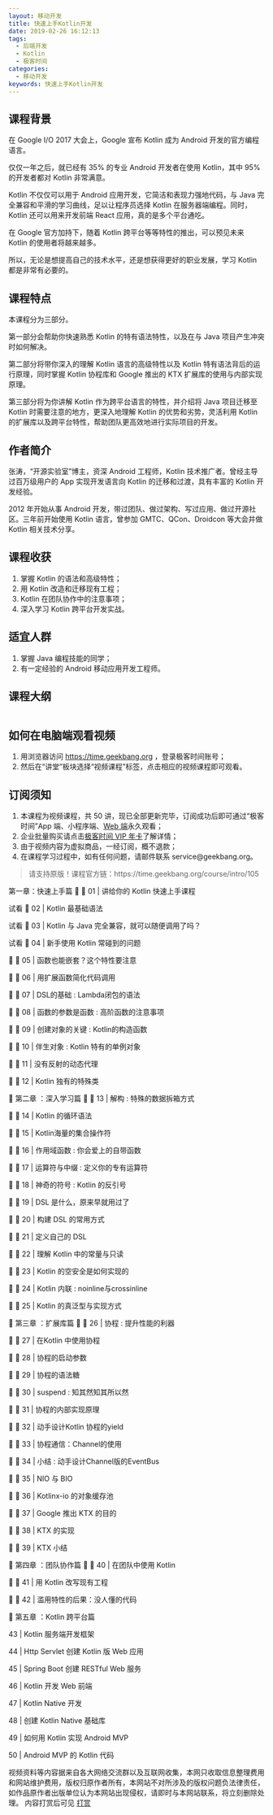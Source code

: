 ```yaml
---
layout: 移动开发
title: 快速上手Kotlin开发
date: 2019-02-26 16:12:13
tags:
  - 后端开发
  - Kotlin
  - 极客时间
categories:
  - 移动开发
keywords: 快速上手Kotlin开发
---
```

<div class="text" style=""><h2>课程背景</h2>
<p>在 Google I/O 2017 大会上，Google 宣布 Kotlin 成为 Android 开发的官方编程语言。</p>
<p>仅仅一年之后，就已经有 35% 的专业 Android 开发者在使用 Kotlin，其中 95% 的开发者都对 Kotlin 非常满意。</p>
<p>Kotlin 不仅仅可以用于 Android 应用开发，它简洁和表现力强地代码，与 Java 完全兼容和平滑的学习曲线，足以让程序员选择 Kotlin 在服务器端编程。同时，Kotlin 还可以用来开发前端 React 应用，真的是多个平台通吃。</p>
<p>在 Google 官方加持下，随着 Kotlin 跨平台等等特性的推出，可以预见未来 Kotlin 的使用者将越来越多。</p>
<p>所以，无论是想提高自己的技术水平，还是想获得更好的职业发展，学习 Kotlin 都是非常有必要的。</p>
<h2>课程特点</h2>
<p>本课程分为三部分。</p>
<p>第一部分会帮助你快速熟悉 Kotlin 的特有语法特性，以及在与 Java 项目产生冲突时如何解决。</p>
<p>第二部分将带你深入的理解 Kotlin 语言的高级特性以及 Kotlin 特有语法背后的运行原理，同时掌握 Kotlin 协程库和 Google 推出的 KTX 扩展库的使用与内部实现原理。</p>
<p>第三部分将为你讲解 Kotlin 作为跨平台语言的特性，并介绍将 Java 项目迁移至 Kotlin 时需要注意的地方，更深入地理解 Kotlin 的优势和劣势，灵活利用 Kotlin 的扩展库以及跨平台特性，帮助团队更高效地进行实际项目的开发。</p>
<h2>作者简介</h2>
<p>张涛，“开源实验室”博主，资深 Android 工程师，Kotlin 技术推广者。曾经主导过百万级用户的 App  实现开发语言向 Kotlin 的迁移和过渡，具有丰富的 Kotlin 开发经验。</p>
<p>2012 年开始从事 Android 开发，带过团队、做过架构、写过应用、做过开源社区。三年前开始使用 Kotlin 语言，曾参加 GMTC、QCon、Droidcon 等大会并做 Kotlin 相关技术分享。</p>
<!-- more -->
<h2>课程收获</h2>
<ol>
<li>掌握 Kotlin 的语法和高级特性；</li>
<li>用 Kotlin 改造和迁移现有工程；</li>
<li>Kotlin 在团队协作中的注意事项；</li>
<li>深入学习 Kotlin 跨平台开发实战。</li>
</ol>
<h2>适宜人群</h2>
<ol>
<li>掌握 Java 编程技能的同学；</li>
<li>有一定经验的 Android 移动应用开发工程师。</li>
</ol>
<h2>课程大纲</h2>
<p><img src="https://static001.geekbang.org/resource/image/a1/d8/a17e90e5eec05569d16dfefb57b8a6d8.jpg" alt=""></p>
<h2>如何在电脑端观看视频</h2>
<ol>
<li>用浏览器访问  <a href="https://time.geekbang.org">https://time.geekbang.org</a> ，登录极客时间账号；</li>
<li>然后在“讲堂”板块选择“视频课程”标签，点击相应的视频课程即可观看。</li>
</ol>
<h2 class="js-audit">订阅须知</h2>
<ol class="js-audit">
<li> 本课程为视频课程，共 50 讲，现已全部更新完毕，订阅成功后即可通过“极客时间”App 端、小程序端、<a href="https://time.geekbang.org/paid-content">Web 端</a>永久观看；</li>
<li>企业批量购买请点击<a href="https://time.geekbang.org/column/article/11958?utm_source=app&amp;utm_medium=column&amp;utm_campaign=businessaccount&amp;utm_content=textlink">极客时间 VIP 年卡</a>了解详情；</li>
<li>由于视频内容为虚拟商品，一经订阅，概不退款；</li>
<li>在课程学习过程中，如有任何问题，请邮件联系 service@geekbang.org。</li>
</ol></div>

<blockquote class="blockquote-center">
请支持原版！课程官方链：https://time.geekbang.org/course/intro/105
</blockquote>
第一章：快速上手篇


01 | 讲给你的 Kotlin 快速上手课程

试看

02 | Kotlin 最基础语法

试看

03 | Kotlin 与 Java 完全兼容，就可以随便调用了吗？

试看

04 | 新手使用 Kotlin 常碰到的问题



05 | 函数也能嵌套？这个特性要注意



06 | 用扩展函数简化代码调用



07 | DSL的基础 : Lambda闭包的语法



08 | 函数的参数是函数 : 高阶函数的注意事项



09 | 创建对象的关键 : Kotlin的构造函数



10 | 伴生对象 : Kotlin 特有的单例对象



11 | 没有反射的动态代理



12 | Kotlin 独有的特殊类


第二章 ：深入学习篇


13 | 解构 : 特殊的数据拆箱方式



14 | Kotlin 的循环语法



15 | Kotlin海量的集合操作符



16 | 作用域函数 : 你会爱上的自带函数



17 | 运算符与中缀 : 定义你的专有运算符



18 | 神奇的符号 : Kotlin 的反引号



19 | DSL 是什么，原来早就用过了



20 | 构建 DSL 的常用方式



21 | 定义自己的 DSL



22 | 理解 Kotlin 中的常量与只读



23 | Kotlin 的空安全是如何实现的



24 | Kotlin 内联 : noinline与crossinline



25 | Kotlin 的真泛型与实现方式


第三章 ：扩展库篇


26 | 协程 : 提升性能的利器



27 | 在Kotlin 中使用协程



28 | 协程的启动参数



29 | 协程的语法糖



30 | suspend : 知其然知其所以然



31 | 协程的内部实现原理



32 | 动手设计Kotlin 协程的yield



33 | 协程通信：Channel的使用



34 | 小结 : 动手设计Channel版的EventBus



35 | NIO 与 BIO



36 | Kotlinx-io 的对象缓存池



37 | Google 推出 KTX 的目的



38 | KTX 的实现



39 | KTX 小结


第四章 ：团队协作篇


40 | 在团队中使用 Kotlin



41 | 用 Kotlin 改写现有工程



42 | 滥用特性的后果：没人懂的代码


第五章 ：Kotlin 跨平台篇

43 | Kotlin 服务端开发框架


44 | Http Servlet 创建 Kotlin 版 Web 应用


45 | Spring Boot 创建 RESTful Web 服务


46 | Kotlin 开发 Web 前端


47 | Kotlin Native 开发


48 | 创建 Kotlin Native 基础库


49 | 如何用 Kotlin 实现 Android MVP


50 | Android MVP 的 Kotlin 代码


<div class="post-copyright">
    <div class="post-copyright__author">
      <span class="post-copyright-meta">视频资料等内容据来自各大网络交流群以及互联网收集，本网只收取信息整理费用和网站维护费用，版权归原作者所有，本网站不对所涉及的版权问题负法律责任，如作品原作者出版单位认为本网站出现侵权，请即时与本网站联系，将立刻删除处理。 内容打赏后可见</span>
      <span class="post-copyright-info"><a href="http://t.cn/EfWN64I">打赏</a></span>
    </div>
</div>
